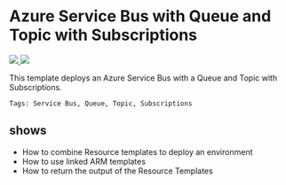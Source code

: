 # Azure Service Bus with Queue and Topic with Subscriptions

<a href="https://portal.azure.com/#create/Microsoft.Template/uri/https%3A%2F%2Fraw.githubusercontent.com%2Fpascalnaber%2FEnterpriseARMTemplates%2Fmaster%2FDeploymentSamples/ServiceBusQueueAndTopicWithSubscriptions%2Fazuredeploy.json" target="_blank">
    <img src="http://azuredeploy.net/deploybutton.png"/>
</a>
<a href="http://armviz.io/#/?load=https%3A%2F%2Fraw.githubusercontent.com%2Fpascalnaber%2FEnterpriseARMTemplates%2Fmaster%2FDeploymentSamples%2FServiceBusQueueAndTopicWithSubscriptions%2Fazuredeploy.json" target="_blank">
    <img src="http://armviz.io/visualizebutton.png"/>
</a>

This template deploys an Azure Service Bus with a Queue and Topic with Subscriptions. 

`Tags: Service Bus, Queue, Topic, Subscriptions`

## shows

- How to combine Resource templates to deploy an environment
- How to use linked ARM templates
- How to return the output of the Resource Templates


